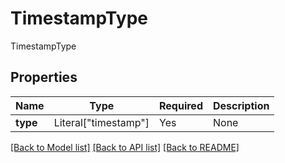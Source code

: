 # TimestampType

TimestampType

## Properties
| Name | Type | Required | Description |
| ------------ | ------------- | ------------- | ------------- |
**type** | Literal["timestamp"] | Yes | None |


[[Back to Model list]](../../README.md#models-v2-link) [[Back to API list]](../../README.md#documentation-for-api-endpoints) [[Back to README]](../../README.md)
